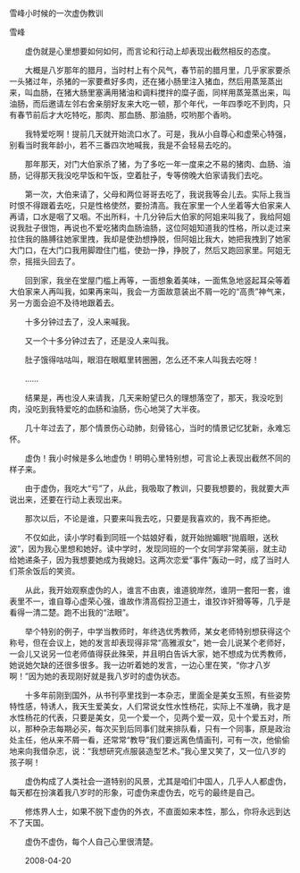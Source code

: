 雪峰小时候的一次虚伪教训

雪峰


　　虚伪就是心里想要如何如何，而言论和行动上却表现出截然相反的态度。

　　大概是八岁那年的腊月，当时村上有个风气，春节前的腊月里，几乎家家要杀一头猪过年，杀猪的一家要煮好多肉，还在猪小肠里注入猪血，然后用蒸笼蒸出来，叫血肠，在猪大肠里塞满用猪油和调料搅拌的糜子面，同样用蒸笼蒸出来，叫油肠，而后邀请左邻右舍亲朋好友来大吃一顿，那个年代，一年四季吃不到肉，只有春节前后才大吃特吃，那肉、那血肠、那油肠，哎哟那个香哟。

　　我特爱吃啊！提前几天就开始流口水了。可是，我从小自尊心和虚荣心特强，别看当时我年龄小，若不三番四次地喊我，我是不会轻易去吃的。

　　那年那天，对门大伯家杀了猪，为了多吃一年一度来之不易的猪肉、血肠、油肠，记得那天我没吃早饭和午饭，空着肚子，专等傍晚大伯家请我们去吃。

　　第一次，大伯来请了，父母和两位哥哥去吃了，我说我等会儿去。实际上我当时恨不得跟着去吃，只是性格使然，要扮清高。我在家里一个人坐着等大伯家来人再请，口水是咽了又咽。不出所料，十几分钟后大伯家的阿姐来叫我了，我给阿姐说我肚子很饱，再说也不爱吃猪肉血肠油肠，这位阿姐知道我的性格，所以走过来拉住我的胳膊往她家里拽，我却是使劲想挣脱，但阿姐比我大，她把我拽到了她家大门口，在大门口我用脚蹬住门槛，使劲一挣，挣脱了，然后又跑回家里。阿姐无奈，摇摇头回去了。

　　回到家，我坐在堂屋门槛上再等，一面想象着美味，一面焦急地竖起耳朵等着大伯家来人再叫我，如果再来叫，我会一方面故意装出不屑一吃的“高贵”神气来，另一方面会迫不及待地跟着去。

　　十多分钟过去了，没人来喊我。

　　又一个十多分钟过去了，还是没人来叫我。

　　肚子饿得咕咕叫，眼泪在眼眶里转圈圈，怎么还不来人叫我去吃呀！

　　……

　　结果是，再也没人来请我，几天来盼望已久的理想落空了，那天，我没吃到肉，没吃到我特爱吃的血肠和油肠，伤心地哭了大半夜。

　　几十年过去了，那个情景伤心动肺，刻骨铭心，当时的情景记忆犹新，永难忘怀。

　　虚伪！我小时候是多么地虚伪！明明心里特别想，可言论上表现出截然不同的样子来。

　　由于虚伪，我吃大“亏”了，从此，我吸取了教训，只要我想要的，我就要大声说出来，还要在行动上表现出来。

　　那次以后，不论是谁，只要来叫我去吃，只要是我喜欢的，我不再拒绝。

　　不仅如此，读小学时看到同班一个姑娘好看，就开始抛媚眼“抛眉眼，送秋波”，因为我心里想和她好。读中学时，发现同班的一个女同学非常美丽，就主动给她递条子，因为我想要她成为我媳妇。这两次恋爱“事件”轰动一时，成了当时人们茶余饭后的笑资。

　　从此，我开始观察虚伪的人，谁言不由衷，谁道貌岸然，谁阴一套阳一套，谁表里不一，谁自尊心虚荣心强，谁故作清高假扮卫道士，谁狡诈奸猾等等，几乎是看得一清二楚。跑不出我的“法眼”。

　　举个特别的例子，中学当教师时，年终选优秀教师，某女老师特别想获得这个称号，但在会议上，她的发言却表现得非常“高雅淑女”，她一会儿说某个老师好，一会儿又说另一位老师值得获此殊荣，并且明白告诉大家，她不想成为优秀教师，她说她欠缺的还很多很多。我一边听着她的发言，一边心里在笑，“你才八岁啊！”因为她的表现刚好就是我八岁时的虚伪状态。

　　十多年前刚到国外，从书刊亭里找到一本杂志，里面全是美女玉照，有些姿势特性感，特诱人，我天生爱美女，人们常说女性水性杨花，实际上不准确，我才是水性杨花的代表，只要是美女，见一个爱一个，见两个爱一双，见十个爱五对，所以，那种杂志每期必买，每次买到后同事们就来排队看，只有一个同事，原是政治处主任，他从来不屑一看，还常常“教导”我们要远离色情画刊，可有一次，他偷偷地来向我借杂志，说：“我想研究点服装造型艺术。”我心里又笑了，又一位八岁的孩子啊！

　　虚伪构成了人类社会一道特别的风景，尤其是咱们中国人，几乎人人都虚伪，每天都在扮演着我八岁时的形象，可虚伪来虚伪去，吃亏的最终是自己。

　　修炼界人士，如果不脱下虚伪的外衣，不直面如来本性，那么，你将永远到达不了天国。

　　虚伪不虚伪，每个人自己心里很清楚。

　　2008-04-20



